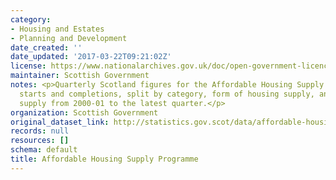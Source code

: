 ```yaml
---
category:
- Housing and Estates
- Planning and Development
date_created: ''
date_updated: '2017-03-22T09:21:02Z'
license: https://www.nationalarchives.gov.uk/doc/open-government-licence/version/3/
maintainer: Scottish Government
notes: <p>Quarterly Scotland figures for the Affordable Housing Supply Programme approvals,
  starts and completions, split by category, form of housing supply, and type of housing
  supply from 2000-01 to the latest quarter.</p>
organization: Scottish Government
original_dataset_link: http://statistics.gov.scot/data/affordable-housing-supply-programme
records: null
resources: []
schema: default
title: Affordable Housing Supply Programme
---
```

